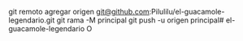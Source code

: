 git remoto agregar origen git@github.com:Pilulilu/el-guacamole-legendario.git
 git rama -M principal 
git push -u origen principal# el-guacamole-legendario
O
